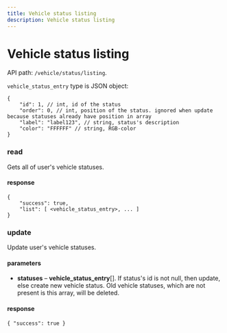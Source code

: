 ```yaml
---
title: Vehicle status listing
description: Vehicle status listing
---
```


# Vehicle status listing

API path: `/vehicle/status/listing`.

`vehicle_status_entry` type is JSON object:

```json5
{
    "id": 1, // int, id of the status
    "order": 0, // int, position of the status. ignored when update because statuses already have position in array 
    "label": "label123", // string, status's description 
    "color": "FFFFFF" // string, RGB-color
}
```

### read

Gets all of user's vehicle statuses.

#### response

```json5
{
    "success": true,
    "list": [ <vehicle_status_entry>, ... ]
}
```

### update

Update user's vehicle statuses.

#### parameters

*   **statuses** – **vehicle\_status\_entry**[]. If status's id is not null, then update, else create new vehicle status.
Old vehicle statuses, which are not present is this array, will be deleted.

#### response

```json5
{ "success": true }
```
